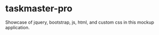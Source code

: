 # taskmaster-pro

Showcase of jquery, bootstrap, js, html, and custom css in this mockup application. 
